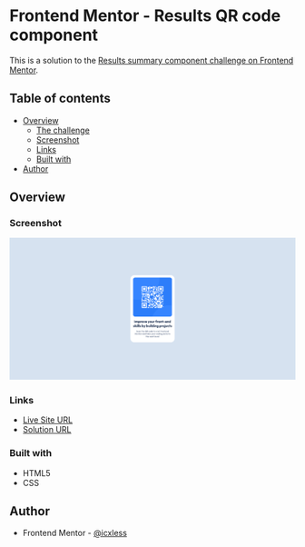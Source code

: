 # Frontend Mentor - Results QR code component

This is a solution to the [Results summary component challenge on Frontend Mentor](https://www.frontendmentor.io/challenges/qr-code-component-iux_sIO_H/hub).

## Table of contents

- [Overview](#overview)
  - [The challenge](#the-challenge)
  - [Screenshot](#screenshot)
  - [Links](#links)
  - [Built with](#built-with)
- [Author](#author)

## Overview

### Screenshot

![Preview](./images/preview.png)

### Links

- [Live Site URL](https://qr-code-component.icxless.dev)
- [Solution URL](https://www.frontendmentor.io/solutions/qrcode-component-solution-using-simple-css-CVRgnvjglb)

### Built with

- HTML5
- CSS

## Author

- Frontend Mentor - [@icxless](https://www.frontendmentor.io/profile/Icxless)
